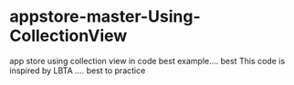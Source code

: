 # appstore-master-Using-CollectionView
app store using collection view in code best example.... best
This code is inspired by LBTA .... best to practice
